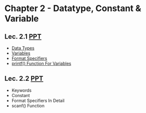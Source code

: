 # Chapter 2 - Datatype, Constant & Variable

## Lec. 2.1 [PPT](https://drive.google.com/file/d/1UjTAr_D8nN8b76WjN5x5jecHNQfeqobt/view?usp=sharing)
- [Data Types](https://medium.com/@milankathiriya/variables-data-types-and-format-specifiers-in-c-language-2ceb84b26a1e#:~:text=if%3B%20//%20invalid-,Data%20Type,-Data%20types%20are)
- [Variables](https://medium.com/@milankathiriya/variables-data-types-and-format-specifiers-in-c-language-2ceb84b26a1e#:~:text=Just%20now-,Variable,-A%20container%20which)
- [Format Specifiers](https://medium.com/@milankathiriya/variables-data-types-and-format-specifiers-in-c-language-2ceb84b26a1e#:~:text=string%20Data%20Type-,Format%20Specifier,-Format%20specifier%20is)
- [printf() Function For Variables](https://medium.com/@milankathiriya/variables-data-types-and-format-specifiers-in-c-language-2ceb84b26a1e#:~:text=Let%E2%80%99s%20see%20an%20example%20we%20learned%20so%20far%3A)

## Lec. 2.2 [PPT](https://drive.google.com/file/d/1w_JI4lh_zfng5nuH49kYgaF6qECt9Ah7/view?usp=sharing)
- Keywords
- Constant
- Format Specifiers In Detail
- scanf() Function 
